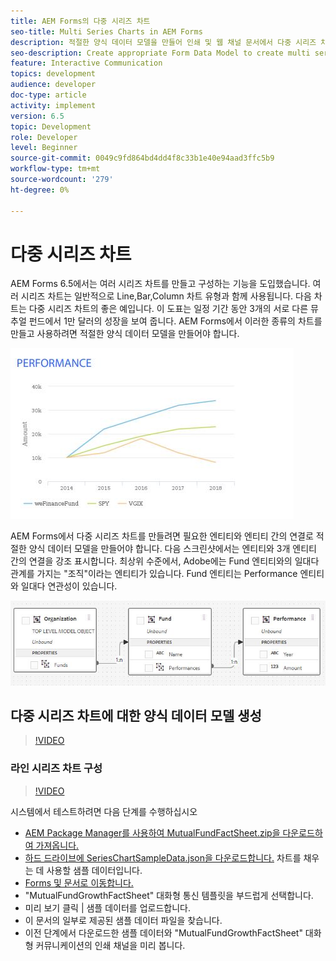 ```yaml
---
title: AEM Forms의 다중 시리즈 차트
seo-title: Multi Series Charts in AEM Forms
description: 적절한 양식 데이터 모델을 만들어 인쇄 및 웹 채널 문서에서 다중 시리즈 차트를 만듭니다.
seo-description: Create appropriate Form Data Model to create multi series charts in print and web channel documents.
feature: Interactive Communication
topics: development
audience: developer
doc-type: article
activity: implement
version: 6.5
topic: Development
role: Developer
level: Beginner
source-git-commit: 0049c9fd864bd4dd4f8c33b1e40e94aad3ffc5b9
workflow-type: tm+mt
source-wordcount: '279'
ht-degree: 0%

---
```



# 다중 시리즈 차트

AEM Forms 6.5에서는 여러 시리즈 차트를 만들고 구성하는 기능을 도입했습니다. 여러 시리즈 차트는 일반적으로 Line,Bar,Column 차트 유형과 함께 사용됩니다. 다음 차트는 다중 시리즈 차트의 좋은 예입니다. 이 도표는 일정 기간 동안 3개의 서로 다른 뮤추얼 펀드에서 1만 달러의 성장을 보여 줍니다. AEM Forms에서 이러한 종류의 차트를 만들고 사용하려면 적절한 양식 데이터 모델을 만들어야 합니다.

![멀티시리즈](assets/seriescharts.jfif)

AEM Forms에서 다중 시리즈 차트를 만들려면 필요한 엔티티와 엔티티 간의 연결로 적절한 양식 데이터 모델을 만들어야 합니다. 다음 스크린샷에서는 엔티티와 3개 엔티티 간의 연결을 강조 표시합니다. 최상위 수준에서, Adobe에는 Fund 엔티티와의 일대다 관계를 가지는 &quot;조직&quot;이라는 엔티티가 있습니다. Fund 엔티티는 Performance 엔티티와 일대다 연관성이 있습니다.

![양식 데이터 모델](assets/formdatamodel.jfif)


## 다중 시리즈 차트에 대한 양식 데이터 모델 생성

>[!VIDEO](https://video.tv.adobe.com/v/26352/quality=9)


### 라인 시리즈 차트 구성

>[!VIDEO](https://video.tv.adobe.com/v/26353?quality=9&learn=on)


시스템에서 테스트하려면 다음 단계를 수행하십시오

* [AEM Package Manager를 사용하여 MutualFundFactSheet.zip을 다운로드하여 가져옵니다.](assets/mutualfundfactsheet.zip)
* [하드 드라이브에 SeriesChartSampleData.json을 다운로드합니다.](assets/serieschartsampledata.json) 차트를 채우는 데 사용할 샘플 데이터입니다.
* [Forms 및 문서로 이동합니다.](http://localhost:4502/aem/forms.html/content/dam/formsanddocuments)
* &quot;MutualFundGrowthFactSheet&quot; 대화형 통신 템플릿을 부드럽게 선택합니다.
* 미리 보기 클릭 | 샘플 데이터를 업로드합니다.
* 이 문서의 일부로 제공된 샘플 데이터 파일을 찾습니다.
* 이전 단계에서 다운로드한 샘플 데이터와 &quot;MutualFundGrowthFactSheet&quot; 대화형 커뮤니케이션의 인쇄 채널을 미리 봅니다.
